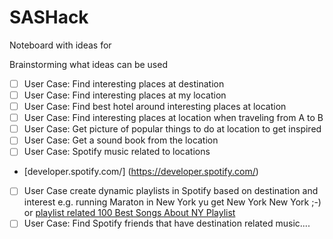 # SASHack
Noteboard with ideas for 

Brainstorming what ideas can be used

- [ ] User Case: Find interesting places at destination
- [ ] User Case: Find interesting places at my location
- [ ] User Case: Find best hotel around interesting places at location
- [ ] User Case: Find interesting places at location when traveling from A to B
- [ ] User Case: Get picture of popular things to do at location to get inspired
- [ ] User Case: Get a sound book from the location
- [ ] User Case: Spotify music related to locations
- [developer.spotify.com/] (https://developer.spotify.com/)
- [ ] User Case create dynamic playlists in Spotify based on destination and interest e.g. running Maraton in New York yu get New York New York ;-) or [playlist related 100 Best Songs About NY Playlist](https://open.spotify.com/playlist/2HcotrasaNiSXC0KGqEqxx)  
- [ ] User Case: Find Spotify friends that have destination related music....
